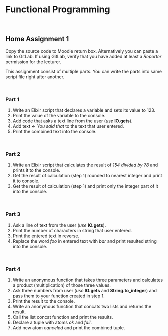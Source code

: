 # Functional Programming

&nbsp;
## **Home Assignment 1**
Copy the source code to Moodle return box. Alternatively you can paste a link to GitLab. If using GitLab, verify that you have added at least a *Reporter* permission for the lecturer.

This assignment consist of multiple parts. You can write the parts into same script file right after another.

&nbsp;
### **Part 1**
1. Write an Elixir script that declares a variable and sets its value to 123.
2. Print the value of the variable to the console.
3. Add code that asks a text line from the user (*use* **IO.gets**).
4. Add text *<- You said that* to the text that user entered.
5. Print the combined text into the console.

&nbsp;
### **Part 2**
1. Write an Elixir script that calculates the result of *154 divided by 78* and prints it to the console.
2. Get the result of calculation (step 1) rounded to nearest integer and print it to console.
3. Get the result of calculation (step 1) and print only the integer part of it into the console.

&nbsp;
### **Part 3**
1. Ask a line of text from the user (*use* **IO.gets**).
2. Print the number of characters in string that user entered.
3. Print the entered text in reverse.
4. Replace the word *foo* in entered text with *bar* and print resulted string into the console.

&nbsp;
### **Part 4**
1. Write an anonymous function that takes three parameters and calculates a product (multiplication) of those three values.
2. Ask three numbers from user (*use* **IO.gets** and **String.to_integer**) and pass them to your function created in step 1.
3. Print the result to the console.
4. Write an anonymous function that concats two lists and returns the result.
5. Call the list concat function and print the results.
6. Declare a tuple with atoms *ok* and *fail*.
7. Add new atom *canceled* and print the combined tuple.

